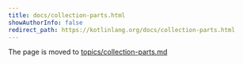```yaml
---
title: docs/collection-parts.html
showAuthorInfo: false
redirect_path: https://kotlinlang.org/docs/collection-parts.html
---
```


The page is moved to [topics/collection-parts.md](docs/topics/collection-parts.md)
